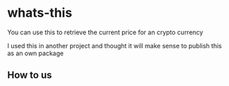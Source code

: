 # whats-this

You can use this to retrieve the current price for an crypto currency

I used this in another project and thought it will make sense 
to publish this as an own package 

## How to us